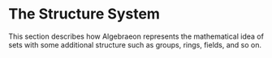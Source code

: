 # The Structure System

This section describes how Algebraeon represents the mathematical idea of sets with some additional structure such as groups, rings, fields, and so on.